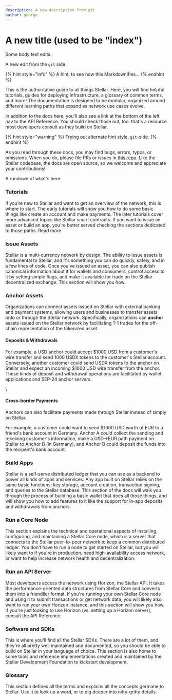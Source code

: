 ```yaml
---
description: A new description from git
author: george
---
```


# A new title (used to be "index")

Some body text edits.

A new edit from the `git` side.

{% hint style="info" %}
A hint, to see how this Markdownifies...
{% endhint %}

This is the authoritative guide to all things Stellar. Here, you will find helpful tutorials, guides for deploying infrastructure, a glossary of common terms, and more! The documentation is designed to be modular, organized around different learning paths that expand as network use cases evolve.

In addition to the docs here, you'll also see a link at the bottom of the left nav to the API Reference. You should check those out, too: that's a resource most developers consult as they build on Stellar.

{% hint style="warning" %}
Trying out alternate hint style, `git`-side.
{% endhint %}

As you read through these docs, you may find bugs, errors, typos, or omissions. When you do, please file PRs or issues in [this repo](https://github.com/stellar/new-docs/issues/new). Like the Stellar codebase, the docs are open source, so we welcome and appreciate your contributions!

A rundown of what's here:

### Tutorials

If you’re new to Stellar and want to get an overview of the network, this is where to start. The early tutorials will show you how to do some basic things like create an account and make payments. The later tutorials cover more advanced topics like Stellar smart contracts. If you want to issue an asset or build an app, you're better served checking the sections dedicated to those paths. Read more

### Issue Assets

Stellar is a multi-currency network by design. The ability to issue assets is fundamental to Stellar, and it's something you can do quickly, safely, and in a few lines of code. Once you've issued an asset, you can also publish canonical information about it for wallets and consumers, control access to it by setting simple flags, and make it available for trade on the Stellar decentralized exchange. This section will show you how.

### Anchor Assets

Organizations can connect assets issued on Stellar with external banking and payment systems, allowing users and businesses to transfer assets onto or through the Stellar network. Specifically, organizations can **anchor** assets issued on the Stellar network by facilitating 1-1 trades for the off-chain representation of the tokenized asset.

#### Deposits & Withdrawals

For example, a USD anchor could accept $1000 USD from a customer's wire transfer and send 1000 USDX tokens to the customer's Stellar account. Conversely, another customer could send USDX tokens to the anchor on Stellar and expect an incoming $1000 USD wire transfer from the anchor. These kinds of deposit and withdrawal operations are facilitated by wallet applications and SEP-24 anchor servers.

\\

#### Cross-border Payments

Anchors can also facilitate payments made through Stellar instead of simply on Stellar.

For example, a customer could want to send $1000 USD worth of EUR to a friend's bank account in Germany. Anchor A could collect the sending and receiving customer's information, make a USD->EUR path payment on Stellar to Anchor B (in Germany), and Anchor B could deposit the funds into the recipent's bank account.

### Build Apps

Stellar is a self-serve distributed ledger that you can use as a backend to power all kinds of apps and services. Any app built on Stellar relies on the same basic functions: key storage, account creation, transaction signing, and queries to the Stellar database. This section of the docs will walk you through the process of building a basic wallet that does all those things, and will show you how to add features to it like the support for in-app deposits and withdrawals from anchors.

### Run a Core Node

This section explains the technical and operational aspects of installing, configuring, and maintaining a Stellar Core node, which is a server that connects to the Stellar peer-to-peer network to keep a common distributed ledger. You don’t have to run a node to get started on Stellar, but you will likely want to if you're in production, need high-availability access network, or want to help increase network health and decentralization.

### Run an API Server

Most developers access the network using Horizon, the Stellar API. It takes the performance-oriented data structures from Stellar Core and converts them into a friendlier format. If you're running your own Stellar Core node and using it to submit transactions or get network data, you will likely also want to run your own Horizon instance, and this section will show you how. If you're just looking to use Horizon (vs. setting up a Horizon server), consult the API Reference.

### Software and SDKs

This is where you'll find all the Stellar SDKs. There are a lot of them, and they're all pretty well maintained and documented, so you should be able to build on Stellar in your language of choice. This section is also home to some tools and reference implementations created and maintained by the Stellar Development Foundation to kickstart development.

### Glossary

This section defines all the terms and explains all the concepts germane to Stellar. Use it to look up a word, or to dig deeper into nitty-gritty details.
